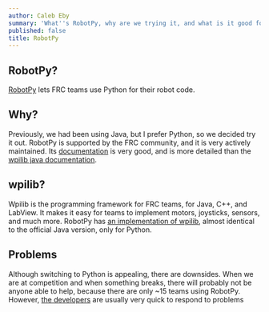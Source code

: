 ```yaml
---
author: Caleb Eby
summary: 'What''s RobotPy, why are we trying it, and what is it good for?'
published: false
title: RobotPy
---
```

## RobotPy?

[RobotPy](https://robotpy.github.io/) lets FRC teams use Python for their robot code.

## Why?
Previously, we had been using Java, but I prefer Python, so we decided try it out. RobotPy is supported by the FRC community, and it is very actively maintained. Its [documentation](http://robotpy.readthedocs.io/) is very good, and is more detailed than the [wpilib java documentation](http://first.wpi.edu/FRC/roborio/release/docs/java/).

## wpilib?

Wpilib is the programming framework for FRC teams, for Java, C++, and LabView. It makes it easy for teams to implement motors, joysticks, sensors, and much more. RobotPy has [an implementation of wpilib](http://robotpy.readthedocs.io/en/latest/wpilib.html), almost identical to the official Java version, only for Python.

## Problems
Although switching to Python is appealing, there are downsides. When we are at competition and when something breaks, there will probably not be anyone able to help, because there are only ~15 teams using RobotPy. However, [the developers](https://github.com/orgs/robotpy/people) are usually very quick to respond to problems